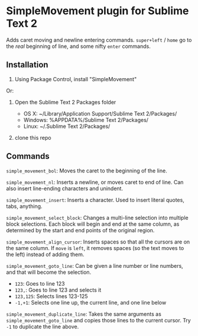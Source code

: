 SimpleMovement plugin for Sublime Text 2
========================================

Adds caret moving and newline entering commands.  `super+left` / `home` go to the *real* beginning of line, and some nifty `enter` commands.


Installation
------------

1. Using Package Control, install "SimpleMovement"

Or:

1. Open the Sublime Text 2 Packages folder

    - OS X: ~/Library/Application Support/Sublime Text 2/Packages/
    - Windows: %APPDATA%/Sublime Text 2/Packages/
    - Linux: ~/.Sublime Text 2/Packages/

2. clone this repo

Commands
--------

`simple_movement_bol`: Moves the caret to the beginning of the line.

`simple_movement_nl`: Inserts a newline, or moves caret to end of line.  Can also insert line-ending characters and unindent.

`simple_movement_insert`: Inserts a character.  Used to insert literal quotes, tabs, anything.

`simple_movement_select_block`: Changes a multi-line selection into multiple block selections.  Each block will begin and end at the same column, as determined by the start and end points of the original region.

`simple_movement_align_cursor`: Inserts spaces so that all the cursors are on the same column.  If `move` is `left`, it removes spaces (so the text moves to the left) instead of adding them.

`simple_movement_goto_line`: Can be given a line number or line numbers, and that will become the selection.

* `123`: Goes to line 123
* `123,`: Goes to line 123 and selects it
* `123,125`: Selects lines 123-125
* `-1,+1`: Selects one line up, the current line, and one line below

`simple_movement_duplicate_line`: Takes the same arguments as `simple_movement_goto_line` and copies those lines to the current cursor.  Try `-1` to duplicate the line above.
